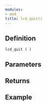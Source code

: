 ```yaml
---
modules:
- mod_
title: lcd_quit()
---
```


## Definition

    lcd_quit ( )

## Parameters

## Returns

## Example

```
```
